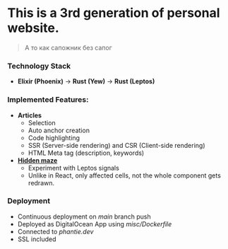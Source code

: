 # This is a 3rd generation of personal website.

> А то как сапожник без сапог

### Technology Stack
- **Elixir (Phoenix)** → **Rust (Yew)** → **Rust (Leptos)**

### Implemented Features:
- **Articles**
    - Selection
    - Auto anchor creation
    - Code highlighting
    - SSR (Server-side rendering) and CSR (Client-side rendering)
    - HTML Meta tag (description, keywords)
- **[Hidden maze](/maze)**
    - Experiment with Leptos signals
    - Unlike in React, only affected cells, not the whole component gets redrawn.


### Deployment

- Continuous deployment on *main* branch push
- Deployed as DigitalOcean App using *misc/Dockerfile*
- Connected to *phantie.dev*
- SSL included
